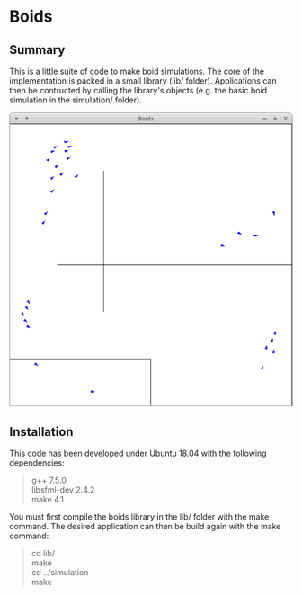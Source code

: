 # Boids

## Summary

This is a little suite of code to make boid simulations. The core of the
implementation is packed in a small library (lib/ folder). Applications
can then be contructed by calling the library's objects (e.g. the basic
boid simulation in the simulation/ folder).

![alt text](gallery/boids_simulation.png?raw=true "Boid Simulation")


## Installation

This code has been developed under Ubuntu 18.04 with the following dependencies:

> g++ 7.5.0 <br>
> libsfml-dev 2.4.2 <br>
> make 4.1 <br>

You must first compile the boids library in the lib/ folder with the make command. 
The desired application can then be build again with the make command:

> cd lib/ <br>
> make <br>
> cd ../simulation <br>
> make <br>

